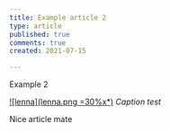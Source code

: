 ```yaml
---
title: Example article 2
type: article
published: true
comments: true
created: 2021-07-15

---
```


Example 2

[![lenna](lenna.png =30%x*)](lenna.png)
*Caption test*

Nice article mate
